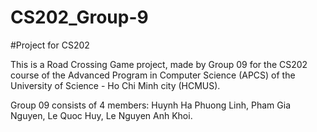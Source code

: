 # CS202_Group-9

#Project for CS202

This is a Road Crossing Game project, made by Group 09 for the CS202 course of the Advanced Program in Computer Science (APCS) of the University of Science - Ho Chi Minh city (HCMUS).

Group 09 consists of 4 members: Huynh Ha Phuong Linh, Pham Gia Nguyen, Le Quoc Huy, Le Nguyen Anh Khoi.
